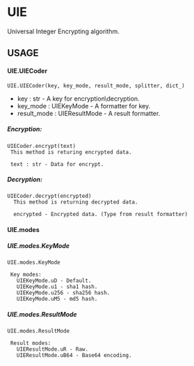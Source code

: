 
# UIE
Universal Integer Encrypting algorithm.

## USAGE

#### UIE.UIECoder

    UIE.UIECoder(key, key_mode, result_mode, splitter, dict_)

- key : str - A key for encryption\decryption.
- key_mode : UIEKeyMode - A formatter for key.
- result_mode : UIEResultMode - A result formatter.

##### Encryption:

    UIECoder.encrypt(text)
     This method is returing encrypted data.

     text : str - Data for encrypt.

##### Decryption:

    UIECoder.decrypt(encrypted)
      This method is returning decrypted data.

      encrypted - Encrypted data. (Type from result formatter)

#### UIE.modes

##### UIE.modes.KeyMode

    UIE.modes.KeyMode

     Key modes:
       UIEKeyMode.uD - Default.
       UIEKeyMode.u1 - sha1 hash.
       UIEKeyMode.u256 - sha256 hash.
       UIEKeyMode.uM5 - md5 hash.

##### UIE.modes.ResultMode

    UIE.modes.ResultMode

     Result modes:
       UIEResultMode.uR - Raw.
       UIEResultMode.uB64 - Base64 encoding.
